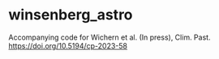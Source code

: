 # winsenberg_astro
Accompanying code for Wichern et al. (In press), Clim. Past. https://doi.org/10.5194/cp-2023-58
